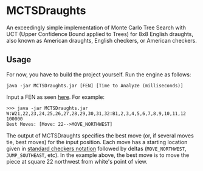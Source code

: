 # MCTSDraughts

An exceedingly simple implementation of Monte Carlo Tree Search with UCT (Upper Confidence Bound applied to Trees) for 8x8 English draughts, also known as American draughts, English checkers, or American checkers.

## Usage

For now, you have to build the project yourself. Run the engine as follows:

`java -jar MCTSDraughts.jar [FEN] [Time to Analyze (milliseconds)]`

Input a FEN as seen [here](https://en.wikipedia.org/wiki/Portable_Draughts_Notation#Tag_Pairs). For example:

```
>>> java -jar MCTSDraughts.jar W:W21,22,23,24,25,26,27,28,29,30,31,32:B1,2,3,4,5,6,7,8,9,10,11,12 100000
Best Moves: [Move: 22-->MOVE_NORTHWEST]
```

The output of MCTSDraughts specifies the best move (or, if several moves tie, best moves) for the input position. Each move has a starting location given in [standard checkers notation](https://commons.wikimedia.org/wiki/File:Draughts_Notation.svg) followed by deltas (`MOVE_NORTHWEST`, `JUMP_SOUTHEAST`, etc). In the example above, the best move is to move the piece at square 22 northwest from white's point of view.
